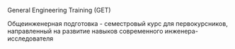 General Engineering Training (GET)

Общеинженерная подготовка - семестровый курс для первокурсников, направленный на развитие навыков современного инженера-исследователя
